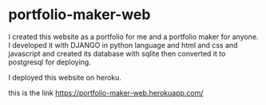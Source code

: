 # portfolio-maker-web
I created this website as a portfolio for me and a portfolio maker for anyone. I developed it with DJANGO in python language and html and css and javascript and created its database with sqlite then converted it to postgresql for deploying.

I deployed this website on heroku.

this is the link https://portfolio-maker-web.herokuapp.com/
